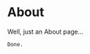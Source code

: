[<Back to Home>](https://funlw65.github.io/)

# About
Well, just an About page...

```markdown
Done.
```
[<Back to Home>](https://funlw65.github.io/)  


